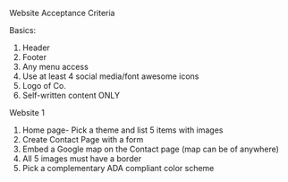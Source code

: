 Website Acceptance Criteria

Basics: 
1) Header
2) Footer
3) Any menu access
4) Use at least 4 social media/font awesome icons
5) Logo of Co.
6) Self-written content ONLY

Website 1
1) Home page- Pick a theme and list 5 items with images
2) Create Contact Page with a form
3) Embed a Google map on the Contact page (map can be of anywhere)
4) All 5 images must have a border 
5) Pick a complementary ADA compliant color scheme 
